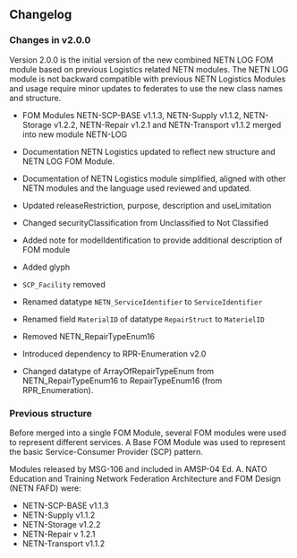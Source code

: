 ## Changelog

### Changes in v2.0.0

Version 2.0.0 is the initial version of the new combined NETN LOG FOM module based on previous Logistics related NETN modules.
The NETN LOG module is not backward compatible with previous NETN Logistics Modules and usage require minor updates to federates to use the new class names and structure.

* FOM Modules NETN-SCP-BASE v1.1.3, NETN-Supply v1.1.2, NETN-Storage v1.2.2, NETN-Repair v1.2.1 and NETN-Transport v1.1.2 merged into new module NETN-LOG
* Documentation NETN Logistics updated to reflect new structure and NETN LOG FOM Module.
* Documentation of NETN Logistics module simplified, aligned with other NETN modules and the language used reviewed and updated.

* Updated releaseRestriction, purpose, description and useLimitation
* Changed securityClassification from Unclassified to Not Classified
* Added note for modelIdentification to provide additional description of FOM module
* Added glyph

* `SCP_Facility` removed

* Renamed datatype `NETN_ServiceIdentifier` to `ServiceIdentifier`
* Renamed field `MaterialID` of datatype `RepairStruct` to `MaterielID`

* Removed NETN_RepairTypeEnum16
* Introduced dependency to RPR-Enumeration v2.0
* Changed datatype of ArrayOfRepairTypeEnum from NETN_RepairTypeEnum16 to RepairTypeEnum16 (from RPR_Enumeration). 

### Previous structure

Before merged into a single FOM Module, several FOM modules were used to represent different services. A Base FOM Module was used to represent the basic Service-Consumer Provider (SCP) pattern. 

Modules released by MSG-106 and included in AMSP-04 Ed. A. NATO Education and Training Network Federation Architecture and FOM Design (NETN FAFD) were:
* NETN-SCP-BASE v1.1.3
* NETN-Supply v1.1.2
* NETN-Storage v1.2.2
* NETN-Repair v 1.2.1
* NETN-Transport v1.1.2

